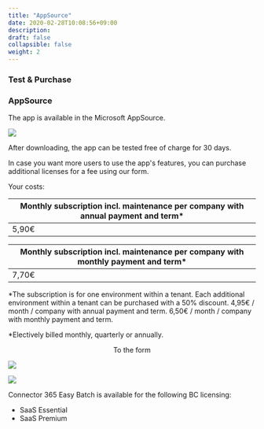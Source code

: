 ```yaml
---
title: "AppSource"
date: 2020-02-28T10:08:56+09:00
description: 
draft: false
collapsible: false
weight: 2
---
```

### Test & Purchase

### AppSource

The app is available in the Microsoft AppSource.

![](images/apps/easystore.PNG)

After downloading, the app can be tested free of charge for 30 days.

In case you want more users to use the app's features, you can purchase additional licenses for a fee using our form.

Your costs:

| Monthly subscription incl. maintenance per company with annual payment and term*       |
|----------------------------------------------------------------------------------------|
| 5,90€                                                                                  |

| Monthly subscription incl. maintenance per company with monthly payment and term*      |
|----------------------------------------------------------------------------------------|
| 7,70€                                                                                  |

*The subscription is for one environment within a tenant. Each additional environment within a tenant can be purchased with a 50% discount.
4,95€ / month / company with annual payment and term.
6,50€ / month / company with monthly payment and term.

*Electively billed monthly, quarterly or annually.

<p style="text-align: center;">
To the form
</p>

[<img src="/images/apps/Forms_easy.png">](https://forms.office.com/Pages/ResponsePage.aspx?id=wbg8p1B5wk60E37fEWJ6gK10RbLPyuxOs2bKXXZxm8JUOVIzN0JGRTRTUjRGRzZQMFZJOUVGVEtaVS4u)

![](images/apps/senderforms_removed.PNG)
 
Connector 365 Easy Batch is available for the following BC licensing:

- SaaS Essential
- SaaS Premium


